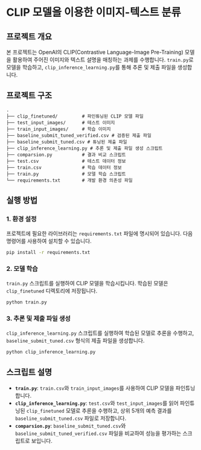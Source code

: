 # CLIP 모델을 이용한 이미지-텍스트 분류

## 프로젝트 개요

본 프로젝트는 OpenAI의 CLIP(Contrastive Language-Image Pre-Training) 모델을 활용하여 주어진 이미지와 텍스트 설명을 매칭하는 과제를 수행합니다. `train.py`로 모델을 학습하고, `clip_inference_learning.py`를 통해 추론 및 제출 파일을 생성합니다.

## 프로젝트 구조

```
.
├── clip_finetuned/         # 파인튜닝된 CLIP 모델 파일
├── test_input_images/      # 테스트 이미지
├── train_input_images/     # 학습 이미지
├── baseline_submit_tuned_verified.csv # 검증된 제출 파일
├── baseline_submit_tuned.csv # 튜닝된 제출 파일
├── clip_inference_learning.py # 추론 및 제출 파일 생성 스크립트
├── comparsion.py           # 결과 비교 스크립트
├── test.csv                # 테스트 데이터 정보
├── train.csv               # 학습 데이터 정보
├── train.py                # 모델 학습 스크립트
└── requirements.txt        # 개발 환경 의존성 파일
```

## 실행 방법

### 1. 환경 설정

프로젝트에 필요한 라이브러리는 `requirements.txt` 파일에 명시되어 있습니다. 다음 명령어를 사용하여 설치할 수 있습니다.

```bash
pip install -r requirements.txt
```

### 2. 모델 학습

`train.py` 스크립트를 실행하여 CLIP 모델을 학습시킵니다. 학습된 모델은 `clip_finetuned` 디렉토리에 저장됩니다.

```bash
python train.py
```

### 3. 추론 및 제출 파일 생성

`clip_inference_learning.py` 스크립트를 실행하여 학습된 모델로 추론을 수행하고, `baseline_submit_tuned.csv` 형식의 제출 파일을 생성합니다.

```bash
python clip_inference_learning.py
```

## 스크립트 설명

*   **`train.py`**: `train.csv`와 `train_input_images`를 사용하여 CLIP 모델을 파인튜닝합니다.
*   **`clip_inference_learning.py`**: `test.csv`와 `test_input_images`를 읽어 파인튜닝된 `clip_finetuned` 모델로 추론을 수행하고, 상위 5개의 예측 결과를 `baseline_submit_tuned.csv` 파일로 저장합니다.
*   **`comparsion.py`**: `baseline_submit_tuned.csv`와 `baseline_submit_tuned_verified.csv` 파일을 비교하여 성능을 평가하는 스크립트로 보입니다.
